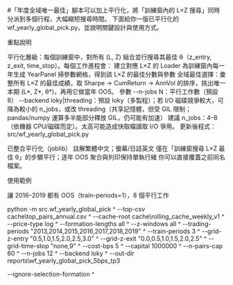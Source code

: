 #「年度全域唯一最佳」腳本可以加上平行化，將「訓練窗內的 L×Z 搜尋」同時分派到多個行程，大幅縮短搜尋時間。
下面給你一版已平行化的 wf_yearly_global_pick.py，並說明關鍵設計與使用方式。

重點說明

平行化層級：每個訓練窗中，對所有 (L, Z) 組合並行搜尋其最佳 θ（z_entry, z_exit, time_stop）。每個工作進程會：
建立對應 L×Z 的 Loader
為訓練窗內每一年生成 YearPanel
掃參數網格，得到該 L×Z 的最佳分數與參數
全域最佳選擇：彙整所有 L×Z 的最佳成績，取 Sharpe → CumReturn → AnnVol 的排序，挑出唯一本期 (L*, Z*, θ*)，再用它做當年 OOS。
參數
--n-jobs N：平行工作數（預設 8）
--backend loky|threading：預設 loky（多製程）；若 I/O 磁碟競爭較大，可降為較小的 n_jobs，或改 threading（共享記憶體，但受 GIL 限制；pandas/numpy 運算多半能部分釋放 GIL，仍可能有加速）
建議 n_jobs：4–8（依機器 CPU/磁碟而定）。太高可能造成快取檔讀取 I/O 爭用。
更新後程式：src/wf_yearly_global_pick.py

已整合平行化（joblib）
註解繁體中文；螢幕/日誌英文
僅在「訓練窗搜尋 L×Z 最佳 θ」的步驟平行；逐年 OOS 聚合與列印保持單執行緒
你可以直接覆蓋之前同名檔案。

使用範例

讓 2016–2019 都有 OOS（train-periods=1），8 個平行工作

python -m src.wf_yearly_global_pick ^
--top-csv cache\top_pairs_annual.csv ^
--cache-root cache\rolling_cache_weekly_v1 ^
--price-type log ^
--formation-lengths all ^
--z-windows all ^
--trading-periods "2013,2014,2015,2016,2017,2018,2019" ^
--train-periods 3 ^
--grid-z-entry "0.5,1.0,1.5,2.0,2.5,3.0" ^
--grid-z-exit "0.0,0.5,1.0,1.5,2.0,2.5" ^
--grid-time-stop "none,9" ^
--cost-bps 5 ^
--capital 1000000 ^
--n-pairs-cap 60 ^
--n-jobs 12 ^
--backend loky ^
--out-dir reports\wf_yearly_global_pick_5bps_tp3

--ignore-selection-formation ^